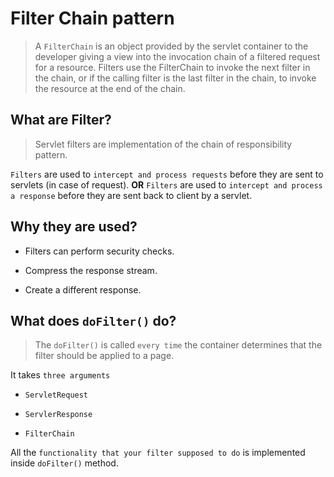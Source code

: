 # Filter Chain pattern

> A ```FilterChain``` is an object provided by the servlet container to the developer giving a view into the invocation chain of a filtered request for a resource. Filters use the FilterChain to invoke the next filter in the chain, or if the calling filter is the last filter in the chain, to invoke the resource at the end of the chain.

## What are Filter?

> Servlet filters are implementation of the chain of responsibility pattern.

```Filters``` are used to ```intercept and process requests``` before they are sent to servlets (in case of request).
**OR**
```Filters``` are used to ```intercept and process a response``` before they are sent back to client by a servlet.

## Why they are used?

- Filters can perform security checks.

- Compress the response stream.

- Create a different response.

## What does ```doFilter()``` do?

> The ```doFilter()``` is called ```every time``` the container determines that the filter should be applied to a page.

It takes ```three arguments```

- ```ServletRequest```

- ```ServlerResponse```

- ```FilterChain```

All the ```functionality that your filter supposed to do``` is implemented inside ```doFilter()``` method.